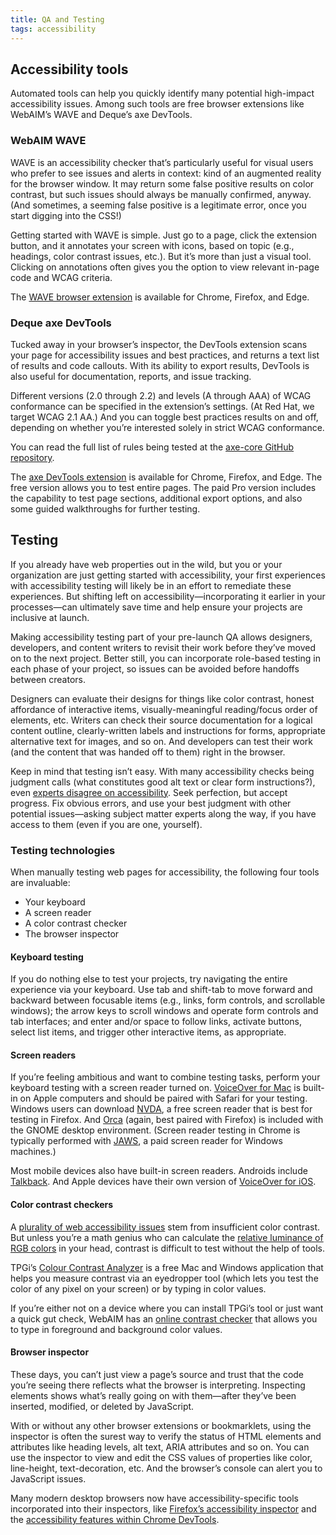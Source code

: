 ```yaml
---
title: QA and Testing
tags: accessibility
---
```


## Accessibility tools

Automated tools can help you quickly identify many potential high-impact accessibility issues. Among such tools are free browser extensions like WebAIM’s WAVE and Deque’s axe DevTools.

### WebAIM WAVE

WAVE is an accessibility checker that’s particularly useful for visual users who prefer to see issues and alerts in context: kind of an augmented reality for the browser window. It may return some false positive results on color contrast, but such issues should always be manually confirmed, anyway. (And sometimes, a seeming false positive is a legitimate error, once you start digging into the CSS!)

Getting started with WAVE is simple. Just go to a page, click the extension button, and it annotates your screen with icons, based on topic (e.g., headings, color contrast issues, etc.). But it’s more than just a visual tool. Clicking on annotations often gives you the option to view relevant in-page code and WCAG criteria.

The [WAVE browser extension](https://wave.webaim.org/) is available for Chrome, Firefox, and Edge.

### Deque axe DevTools

Tucked away in your browser’s inspector, the DevTools extension scans your page for accessibility issues and best practices, and returns a text list of results and code callouts. With its ability to export results, DevTools is also useful for documentation, reports, and issue tracking.

Different versions (2.0 through 2.2) and levels (A through AAA) of WCAG conformance can be specified in the extension’s settings. (At Red Hat, we target WCAG 2.1 AA.) And you can toggle best practices results on and off, depending on whether you’re interested solely in strict WCAG conformance.

You can read the full list of rules being tested at the [axe-core GitHub repository](https://github.com/dequelabs/axe-core/blob/develop/doc/rule-descriptions.md).

The [axe DevTools extension](https://www.deque.com/axe/devtools/) is available for Chrome, Firefox, and Edge. The free version allows you to test entire pages. The paid Pro version includes the capability to test page sections, additional export options, and also some guided walkthroughs for further testing.

## Testing

If you already have web properties out in the wild, but you or your organization are just getting started with accessibility, your first experiences with accessibility testing will likely be in an effort to remediate these experiences. But shifting left on accessibility—incorporating it earlier in your processes—can ultimately save time and help ensure your projects are inclusive at launch.

Making accessibility testing part of your pre-launch QA allows designers, developers, and content writers to revisit their work before they’ve moved on to the next project. Better still, you can incorporate role-based testing in each phase of your project, so issues can be avoided before handoffs between creators.

Designers can evaluate their designs for things like color contrast, honest affordance of interactive items, visually-meaningful reading/focus order of elements, etc. Writers can check their source documentation for a logical content outline, clearly-written labels and instructions for forms, appropriate alternative text for images, and so on. And developers can test their work (and the content that was handed off to them) right in the browser.

Keep in mind that testing isn’t easy. With many accessibility checks being judgment calls (what constitutes good alt text or clear form instructions?), even [experts disagree on accessibility](https://www.w3.org/TR/accessibility-conformance-challenges/#themes-from-research). Seek perfection, but accept progress. Fix obvious errors, and use your best judgment with other potential issues—asking subject matter experts along the way, if you have access to them (even if you are one, yourself).

### Testing technologies

When manually testing web pages for accessibility, the following four tools are invaluable:

- Your keyboard
- A screen reader
- A color contrast checker
- The browser inspector

#### Keyboard testing

If you do nothing else to test your projects, try navigating the entire experience via your keyboard. Use tab and shift-tab to move forward and backward between focusable items (e.g., links, form controls, and scrollable windows); the arrow keys to scroll windows and operate form controls and tab interfaces; and enter and/or space to follow links, activate buttons, select list items, and trigger other interactive items, as appropriate.

#### Screen readers

If you’re feeling ambitious and want to combine testing tasks, perform your keyboard testing with a screen reader turned on. [VoiceOver for Mac](https://support.apple.com/guide/voiceover/turn-voiceover-on-or-off-vo2682/mac) is built-in on Apple computers and should be paired with Safari for your testing. Windows users can download [NVDA](https://www.nvaccess.org/download/), a free screen reader that is best for testing in Firefox. And [Orca](https://help.gnome.org/users/orca/stable/index.html.en) (again, best paired with Firefox) is included with the GNOME desktop environment. (Screen reader testing in Chrome is typically performed with [JAWS](https://www.freedomscientific.com/products/software/jaws/), a paid screen reader for Windows machines.)

Most mobile devices also have built-in screen readers. Androids include [Talkback](https://support.google.com/accessibility/android/answer/6283677?hl=en&ref_topic=10601571&sjid=4695144848639410734-NC). And Apple devices have their own version of [VoiceOver for iOS](https://support.apple.com/en-sa/guide/iphone/iph3e2e415f/ios).

#### Color contrast checkers

A [plurality of web accessibility issues](https://webaim.org/projects/million/#contrast) stem from insufficient color contrast. But unless you’re a math genius who can calculate the [relative luminance of RGB colors](https://www.w3.org/TR/WCAG21/#dfn-relative-luminance) in your head, contrast is difficult to test without the help of tools.

TPGi’s [Colour Contrast Analyzer](https://www.tpgi.com/color-contrast-checker/) is a free Mac and Windows application that helps you measure contrast via an eyedropper tool (which lets you test the color of any pixel on your screen) or by typing in color values.

If you’re either not on a device where you can install TPGi’s tool or just want a quick gut check, WebAIM has an [online contrast checker](https://webaim.org/resources/contrastchecker/) that allows you to type in foreground and background color values.

#### Browser inspector

These days, you can’t just view a page’s source and trust that the code you’re seeing there reflects what the browser is interpreting. Inspecting elements shows what’s really going on with them—after they’ve been inserted, modified, or deleted by JavaScript.

With or without any other browser extensions or bookmarklets, using the inspector is often the surest way to verify the status of HTML elements and attributes like heading levels, alt text, ARIA attributes and so on. You can use the inspector to view and edit the CSS values of properties like color, line-height, text-decoration, etc. And the browser’s console can alert you to JavaScript issues.

Many modern desktop browsers now have accessibility-specific tools incorporated into their inspectors, like [Firefox’s accessibility inspector](https://firefox-source-docs.mozilla.org/devtools-user/accessibility_inspector/) and the [accessibility features within Chrome DevTools](https://developer.chrome.com/docs/devtools/accessibility/reference/).
